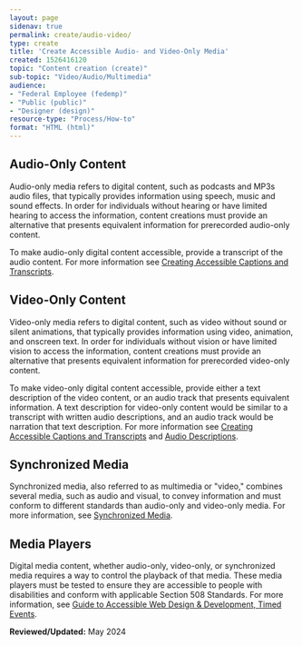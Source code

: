 ```yaml
---
layout: page
sidenav: true
permalink: create/audio-video/
type: create
title: 'Create Accessible Audio- and Video-Only Media'
created: 1526416120
topic: "Content creation (create)"
sub-topic: "Video/Audio/Multimedia"
audience:
- "Federal Employee (fedemp)"
- "Public (public)"
- "Designer (design)"
resource-type: "Process/How-to"
format: "HTML (html)"
---
```

## Audio-Only Content
Audio-only media refers to digital content, such as podcasts and MP3s audio files, that typically provides information using speech, music and sound effects. In order for individuals without hearing or have limited hearing to access the information, content creations must provide an alternative that presents equivalent information for prerecorded audio-only content.

To make audio-only digital content accessible, provide a transcript of the audio content. For more information see [Creating Accessible Captions and Transcripts]({{site.baseurl}}/create/captions-transcripts/).


## Video-Only Content
Video-only media refers to digital content, such as video without sound or silent animations, that typically provides information using video, animation, and onscreen text. In order for individuals without vision or have limited vision to access the information, content creations must provide an alternative that presents equivalent information for prerecorded video-only content.

To make video-only digital content accessible, provide either a text description of the video content, or an audio track that presents equivalent information. A text description for video-only content would be similar to a transcript with written audio descriptions, and an audio track would be narration that text description. For more information see [Creating Accessible Captions and Transcripts]({{site.baseurl}}/create/captions-transcripts/) and [Audio Descriptions]({{site.baseurl}}/create/synchronized-media/#audio-description).

## Synchronized Media
Synchronized media, also referred to as multimedia or "video," combines several media, such as audio and visual, to convey information and must conform to different standards than audio-only and video-only media. For more information, see [Synchronized Media]({{site.baseurl}}/create/synchronized-media/).

## Media Players
Digital media content, whether audio-only, video-only, or synchronized media requires a way to control the playback of that media. These media players must be tested to ensure they are accessible to people with disabilities and conform with applicable Section 508 Standards. For more information, see [Guide to Accessible Web Design & Development, Timed Events]({{site.baseurl}}/content/guide-accessible-web-design-development/#timed_events}}).

**Reviewed/Updated:** May 2024

 [1]: #social-media
 [2]: https://www.access-board.gov/guidelines-and-standards/communications-and-it/about-the-ict-refresh/final-rule/text-of-the-standards-and-guidelines
 [10]: {{site.baseurl}}/create